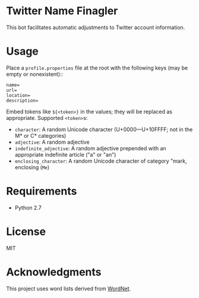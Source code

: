 # Twitter Name Finagler

This bot facilitates automatic adjustments to Twitter account information.

# Usage
Place a `profile.properties` file at the root with the following keys (may be
empty or nonexistent)::

    name=
    url=
    location=
    description=

Embed tokens like `${<token>}` in the values; they will be replaced as
appropriate. Supported `<token>`s:

  - `character`: A random Unicode character (U+0000—U+10FFFF; not in the M* or
    C* categories)
  - `adjective`: A random adjective
  - `indefinite_adjective`: A random adjective prepended with an appropriate
    indefinite article ("a" or "an")
  - `enclosing_character`: A random Unicode character of category "mark, enclosing (`Me`)

# Requirements

- Python 2.7

# License

MIT

# Acknowledgments

This project uses word lists derived from [WordNet](http://wordnet.princeton.edu).

